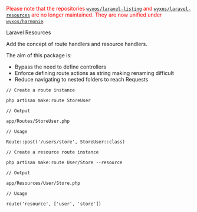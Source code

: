 <span style="color:red">Please note that the repositories <a href="https://github.com/wyxos/laravel-listing">`wyxos/laravel-listing`</a> and <a href="https://github.com/wyxos/laravel-resources">`wyxos/laravel-resources`</a> are no longer maintained. They are now unified under <a href="https://github.com/wyxos/harmonie">`wyxos/harmonie`</a>.</span>

Laravel Resources

Add the concept of route handlers and resource handlers.

The aim of this package is:
- Bypass the need to define controllers
- Enforce defining route actions as string making renaming difficult
- Reduce navigating to nested folders to reach Requests


```
// Create a route instance

php artisan make:route StoreUser

// Output

app/Routes/StoreUser.php

// Usage

Route::post('/users/store', StoreUser::class)

// Create a resource route instance

php artisan make:route User/Store --resource

// Output

app/Resources/User/Store.php

// Usage

route('resource', ['user', 'store'])

```
